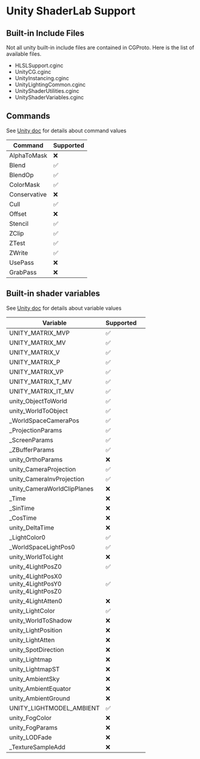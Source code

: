 # Unity ShaderLab Support

## Built-in Include Files
Not all unity built-in include files are contained in CGProto. Here is the list of available files.
- HLSLSupport.cginc
- UnityCG.cginc
- UnityInstancing.cginc
- UnityLightingCommon.cginc
- UnityShaderUtilities.cginc
- UnityShaderVariables.cginc

## Commands
See [Unity doc](https://docs.unity3d.com/Manual/shader-shaderlab-commands.html) for details about command values

| Command | Supported
| ---- | ---- |
| AlphaToMask | ❌
| Blend | ✅
| BlendOp | ✅
| ColorMask | ✅
| Conservative | ❌
| Cull | ✅
| Offset | ❌
| Stencil | ✅
| ZClip | ✅
| ZTest | ✅
| ZWrite | ✅
| UsePass | ❌
| GrabPass | ❌

## Built-in shader variables
See [Unity doc](https://docs.unity3d.com/Manual/SL-UnityShaderVariables.html) for details about variable values

| Variable | Supported | |
| ---- | ---- | ---- |
| UNITY_MATRIX_MVP | ✅
| UNITY_MATRIX_MV | ✅
| UNITY_MATRIX_V | ✅
| UNITY_MATRIX_P | ✅
| UNITY_MATRIX_VP | ✅
| UNITY_MATRIX_T_MV | ✅
| UNITY_MATRIX_IT_MV | ✅
| unity_ObjectToWorld | ✅
| unity_WorldToObject | ✅
| _WorldSpaceCameraPos | ✅
| _ProjectionParams | ✅
| _ScreenParams | ✅
| _ZBufferParams | ✅
| unity_OrthoParams | ❌
| unity_CameraProjection | ✅
| unity_CameraInvProjection | ✅
| unity_CameraWorldClipPlanes | ❌
| _Time | ❌
| _SinTime | ❌
| _CosTime | ❌
| unity_DeltaTime | ❌
| _LightColor0 | ✅
| _WorldSpaceLightPos0 | ✅
| unity_WorldToLight | ❌
| unity_4LightPosZ0 | ✅
| unity_4LightPosX0<br>unity_4LightPosY0<br>unity_4LightPosZ0 | ✅
| unity_4LightAtten0 | ❌
| unity_LightColor | ✅
| unity_WorldToShadow | ❌
| unity_LightPosition | ❌
| unity_LightAtten | ❌
| unity_SpotDirection | ❌
| unity_Lightmap | ❌
| unity_LightmapST | ❌
| unity_AmbientSky | ❌
| unity_AmbientEquator | ❌
| unity_AmbientGround | ❌
| UNITY_LIGHTMODEL_AMBIENT | ✅
| unity_FogColor | ❌
| unity_FogParams | ❌
| unity_LODFade | ❌
| _TextureSampleAdd | ❌